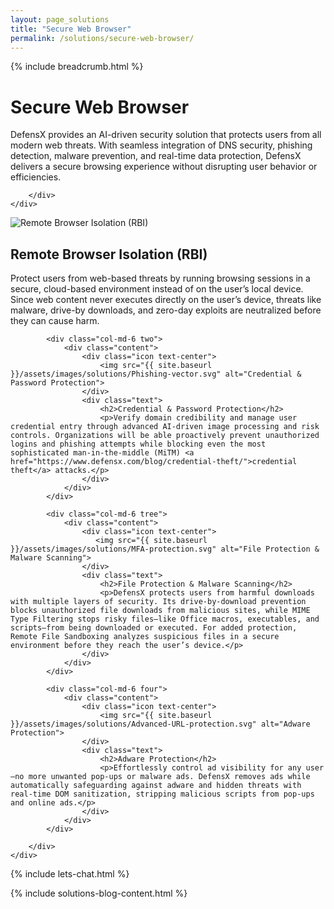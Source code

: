 ```yaml
---
layout: page_solutions
title: "Secure Web Browser"
permalink: /solutions/secure-web-browser/
---
```

<div id="solutions_slider">
    <div class="container">
        <div class="row"> <div class="col-md-12 text-right">{% include breadcrumb.html %}</div></div>
        <div class="row"> <div class="col-md-12 text-left"><h1>Secure Web Browser</h1></div></div>
        <div class="row mobile"> 
            <div class="col-md-6 leftbox">
                    <div class="content">
                    <p>DefensX provides an AI-driven security solution that protects users from all modern web threats. With seamless integration of DNS security, phishing detection, malware prevention, and real-time data protection, DefensX delivers a secure browsing experience without disrupting user behavior or efficiencies. </p>
                    </div>
            </div>
             
        </div>
    </div>
</div>

<div id="solutions_four_box">
    <div class="container">
        <div class="row">
            <div class="col-md-6 one">
                <div class="content">
                    <div class="icon text-center">
                        <img src="{{ site.baseurl }}/assets/images/solutions/Zero-trust-credential-shield.svg" alt="Remote Browser Isolation (RBI)">
                    </div>
                    <div class="text">
                        <h2>Remote Browser Isolation (RBI)</h2>
                        <p>Protect users from web-based threats by running browsing sessions in a secure, cloud-based environment instead of on the user’s local device. Since web content never executes directly on the user’s device, threats like malware, drive-by downloads, and zero-day exploits are neutralized before they can cause harm.</p>
                    </div>
                </div>
            </div>
            
            <div class="col-md-6 two">
                <div class="content">
                    <div class="icon text-center">
                        <img src="{{ site.baseurl }}/assets/images/solutions/Phishing-vector.svg" alt="Credential & Password Protection">
                    </div>
                    <div class="text">
                        <h2>Credential & Password Protection</h2>
                        <p>Verify domain credibility and manage user credential entry through advanced AI-driven image processing and risk controls. Organizations will be able proactively prevent unauthorized logins and phishing attempts while blocking even the most sophisticated man-in-the-middle (MiTM) <a href="https://www.defensx.com/blog/credential-theft/">credential theft</a> attacks.</p>
                    </div>
                </div>
            </div>
            
            <div class="col-md-6 tree">
                <div class="content">
                    <div class="icon text-center">
                       <img src="{{ site.baseurl }}/assets/images/solutions/MFA-protection.svg" alt="File Protection & Malware Scanning">
                    </div>
                    <div class="text">
                        <h2>File Protection & Malware Scanning</h2>
                        <p>DefensX protects users from harmful downloads with multiple layers of security. Its drive-by-download prevention blocks unauthorized file downloads from malicious sites, while MIME Type Filtering stops risky files—like Office macros, executables, and scripts—from being downloaded or executed. For added protection, Remote File Sandboxing analyzes suspicious files in a secure environment before they reach the user’s device.</p>
                    </div>
                </div>
            </div>
            
            <div class="col-md-6 four">
                <div class="content">
                    <div class="icon text-center">
                        <img src="{{ site.baseurl }}/assets/images/solutions/Advanced-URL-protection.svg" alt="Adware Protection">
                    </div>
                    <div class="text">
                        <h2>Adware Protection</h2>
                        <p>Effortlessly control ad visibility for any user—no more unwanted pop-ups or malware ads. DefensX removes ads while automatically safeguarding against adware and hidden threats with real-time DOM sanitization, stripping malicious scripts from pop-ups and online ads.</p>
                    </div>
                </div>
            </div>
            
        </div>
    </div>    
</div>

{% include lets-chat.html %}

{% include solutions-blog-content.html %}